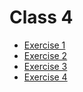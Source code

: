 # Class 4
- [Exercise 1](exercise-1.md)
- [Exercise 2](exercise-2.md)
- [Exercise 3](exercise-3.md)
- [Exercise 4](exercise-4.md)

